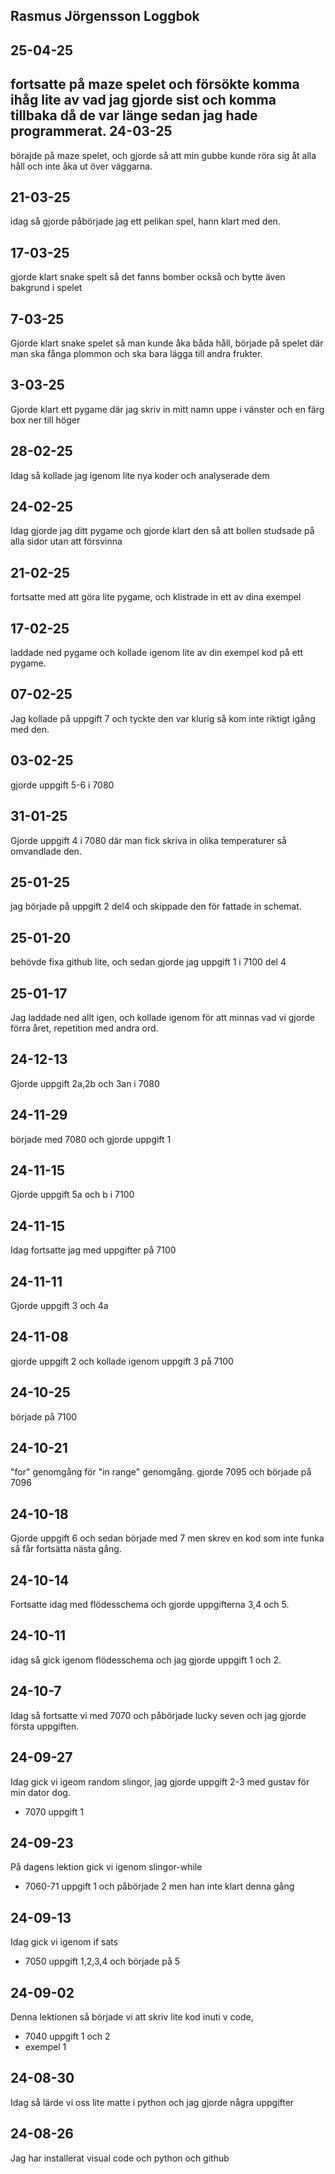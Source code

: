 Rasmus Jörgensson Loggbok
---------------------------
25-04-25
--------
fortsatte på maze spelet och försökte komma ihåg lite av vad jag gjorde sist och komma tillbaka då de var länge sedan jag hade programmerat.
24-03-25
--------
börajde på maze spelet, och gjorde så att min gubbe kunde röra sig åt alla håll och inte åka ut över väggarna.

21-03-25
--------
idag så gjorde påbörjade jag ett pelikan spel, hann klart med den.

17-03-25
--------
gjorde klart snake spelt så det fanns bomber också och bytte även bakgrund i spelet

7-03-25
-------
Gjorde klart snake spelet så man kunde åka båda håll, började på spelet där man ska fånga plommon och ska bara lägga till andra frukter.

3-03-25
--------
Gjorde klart ett pygame där jag skriv in mitt namn uppe i vänster och en färg box ner till höger

28-02-25
--------
Idag så kollade jag igenom lite nya koder och analyserade dem

24-02-25
--------
Idag gjorde jag ditt pygame och gjorde klart den så att bollen studsade på alla sidor utan att försvinna

21-02-25
--------
fortsatte med att göra lite pygame, och klistrade in ett av dina exempel

17-02-25
--------
laddade ned pygame och kollade igenom lite av din exempel kod på ett pygame.

07-02-25
--------
Jag kollade på uppgift 7 och tyckte den var klurig så kom inte riktigt igång med den.

03-02-25
--------
gjorde uppgift 5-6 i 7080 

31-01-25
--------
Gjorde uppgift 4 i 7080 där man fick skriva in olika temperaturer så omvandlade den.

25-01-25
--------
jag började på uppgift 2 del4 och skippade den för fattade in schemat.

25-01-20
--------
behövde fixa github lite, och sedan gjorde jag uppgift 1 i 7100 del 4

25-01-17
--------
Jag laddade ned allt igen, och kollade igenom för att minnas vad vi gjorde förra året, repetition med andra ord.

24-12-13
--------
Gjorde uppgift 2a,2b och 3an i 7080

24-11-29
--------
började med 7080 och gjorde uppgift 1

24-11-15
--------
Gjorde uppgift 5a och b i 7100  

24-11-15
--------
Idag fortsatte jag med uppgifter på 7100

24-11-11
--------
Gjorde uppgift 3 och 4a

24-11-08
--------
gjorde uppgift 2 och kollade igenom uppgift 3 på 7100

24-10-25
--------
började på 7100

24-10-21
--------
"for" genomgång för "in range" genomgång. gjorde 7095 och började på 7096 

24-10-18
--------
Gjorde uppgift 6 och sedan började med 7 men skrev en kod som inte funka så får fortsätta nästa gång.

24-10-14
--------
Fortsatte idag med flödesschema och gjorde uppgifterna 3,4 och 5.

24-10-11
--------
idag så gick igenom flödesschema och jag gjorde uppgift 1 och 2.

24-10-7
-------
Idag så fortsatte vi med 7070 och påbörjade lucky seven och jag gjorde första uppgiften.

24-09-27
--------
Idag gick vi igeom random slingor, jag gjorde uppgift 2-3 med gustav för min dator dog.

* 7070 uppgift 1

24-09-23
--------
På dagens lektion gick vi igenom slingor-while

* 7060-71 uppgift 1 och påbörjade 2 men han inte klart denna gång

24-09-13
--------
Idag gick vi igenom if sats

* 7050 uppgift 1,2,3,4 och började på 5


24-09-02
--------
Denna lektionen så började vi att skriv lite kod inuti v code,

* 7040 uppgift 1 och 2
* exempel 1

24-08-30
----------
Idag så lärde vi oss lite matte i python och jag gjorde några uppgifter

24-08-26
-------------
Jag har installerat visual code och python och github